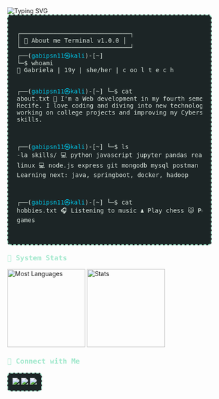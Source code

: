 <div>
  <img src="https://readme-typing-svg.demolab.com?font=IBM+Plex+Mono&weight=400&pause=1000&color=A1E8CC&background=1C2526&width=500&height=40&lines=Hey%2F+I'm+Gabriela.+I'm+into+cybersecurity." alt="Typing SVG" />
</div>
<div style="font-family: 'IBM Plex Mono', monospace; color: #D9E4DD; background-color: #1C2526; padding: 20px; border: 2px dashed #A1E8CC; border-radius: 8px; width: 85%;">
  <pre>
┌──────────────────────────────┐
│ 💾 About me Terminal v1.0.0 │
└──────────────────────────────┘
┌──(<span style="color: #00C4E6;">gabipsn11㉿kali</span>)-[~]
└─$ whoami
👾 Gabriela | 19y | she/her | c oo l t e c h 

┌──(<span style="color: #00C4E6;">gabipsn11㉿kali</span>)-[~]
└─$ cat about.txt
🌟 I'm a Web development in my fourth semester of ADS at Senac Recife. I love coding and diving into new technologies. 
  Currently, I'm working on college projects and improving my Cybersecurity and Backend skills.

┌──(<span style="color: #00C4E6;">gabipsn11㉿kali</span>)-[~]
└─$ ls -la skills/
💻 python  javascript  jupyter  pandas  react.js  react-native  linux
💻 node.js  express  git  mongodb  mysql  postman  aws  springboot
✨ Learning next: java, springboot, docker, hadoop

┌──(<span style="color: #00C4E6;">gabipsn11㉿kali</span>)-[~]
└─$ cat hobbies.txt
🎧 Listening to music
♟️  Play chess
🐱 Pet my cats
🎮 Play games
  </pre>
</div>

<h3 style="font-family: 'IBM Plex Mono', monospace; color: #A1E8CC; margin-top: 20px;">💾 System Stats</h3>
<div>
  <img height="180em" src="https://github-readme-stats.vercel.app/api/top-langs/?username=Gabipsn11&theme=transparent&title_color=A1E8CC&text_color=D9E4DD&layout=compact&langs_count=7&hide_border=true&background=1C2526" alt="Most Languages" />
  <img height="180em" src="https://github-readme-stats.vercel.app/api?username=Gabipsn11&show_icons=true&theme=transparent&title_color=A1E8CC&text_color=D9E4DD&hide_border=true&count_private=true&background=1C2526" alt="Stats" />
</div>

<h3 style="font-family: 'IBM Plex Mono', monospace; color: #A1E8CC; margin-top: 20px;">💾 Connect with Me</h3>
<div style="background-color: #1C2526; padding: 10px; border: 2px dashed #A1E8CC; border-radius: 8px; width: fit-content;">
  <a target='_blank' href="https://www.instagram.com/gabrielap11res/">
    <img src="https://img.shields.io/badge/Instagram-A1E8CC?style=flat&logo=instagram&logoColor=1C2526&labelColor=A1E8CC">
  </a>
  <a target='_blank' href="https://www.linkedin.com/in/gabriela-pires-7787b6279/">
    <img src="https://img.shields.io/badge/LinkedIn-A1E8CC?style=flat&logo=linkedin&logoColor=1C2526&labelColor=A1E8CC">
  </a>
  <a href="https://open.spotify.com/user/31o4dqeazibwhhl2arsyocamg4vi?si=ce258ffc0ac74f6b" target="_blank">
    <img src="https://img.shields.io/badge/Spotify-A1E8CC?style=flat&logo=spotify&logoColor=1C2526&labelColor=A1E8CC">
  </a>
</div>
